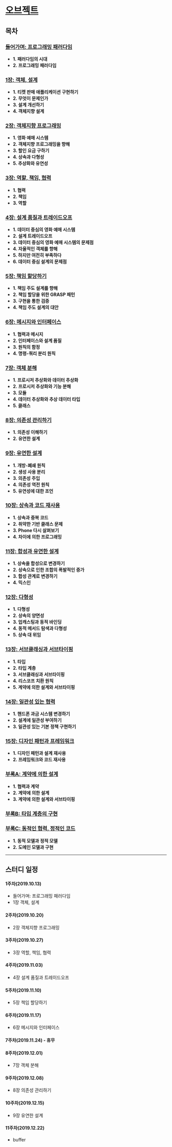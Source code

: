 # [오브젝트](http://www.kyobobook.co.kr/product/detailViewKor.laf?mallGb=KOR&ejkGb=KOR&linkClass=&barcode=9791158391409)

## 목차
### [들어가며: 프로그래밍 패러다임]()
- **1. 패러다임의 시대**
- **2. 프로그래밍 패러다임**

### [1장: 객체, 설계]()
- **1. 티켓 판매 애플리케이션 구현하기**
- **2. 무엇이 문제인가**
- **3. 설계 개선하기**
- **4. 객체지향 설계**

### [2장: 객체지향 프로그래밍]()
- **1. 영화 예매 시스템**
- **2. 객체지향 프로그래밍을 향해**
- **3. 할인 요금 구하기**
- **4. 상속과 다형성**
- **5. 추상화와 유연성**

### [3장: 역할, 책임, 협력]()
- **1. 협력**
- **2. 책임**
- **3. 역할**

### [4장: 설계 품질과 트레이드오프]()
- **1. 데이터 중심의 영화 예매 시스템**
- **2. 설계 트레이드오프**
- **3. 데이터 중심의 영화 예매 시스템의 문제점**
- **4. 자율적인 객체를 향해**
- **5. 하지만 여전히 부족하다**
- **6. 데이터 중심 설계의 문제점**

### [5장: 책임 할당하기]()
- **1. 책임 주도 설계를 향해**
- **2. 책임 할당을 위한 GRASP 패턴**
- **3. 구현을 통한 검증**
- **4. 책임 주도 설계의 대안**

### [6장: 메시지와 인터페이스]()
- **1. 협력과 메시지**
- **2. 인터페이스와 설계 품질**
- **3. 원칙의 함정**
- **4. 명령-쿼리 분리 원칙**

### [7장: 객체 분해]()
- **1. 프로시저 추상화와 데이터 추상화**
- **2. 프로시저 추상화와 기능 분해**
- **3. 모듈**
- **4. 데이터 추상화와 추상 데이터 타입**
- **5. 클래스**

### [8장: 의존성 관리하기]()
- **1. 의존성 이해하기**
- **2. 유연한 설계**

### [9장: 유연한 설계]()
- **1. 개방-폐쇄 원칙**
- **2. 생성 사용 분리**
- **3. 의존성 주입**
- **4. 의존성 역전 원칙**
- **5. 유연성에 대한 조언**

### [10장: 상속과 코드 재사용]()
- **1. 상속과 중복 코드**
- **2. 취약한 기반 클래스 문제**
- **3. Phone 다시 살펴보기**
- **4. 차이에 의한 프로그래밍**

### [11장: 합성과 유연한 설계]()
- **1. 상속을 합성으로 변경하기**
- **2. 상속으로 인한 조합의 폭발적인 증가**
- **3. 합성 관계로 변경하기**
- **4. 믹스인**

### [12장: 다형성]()
- **1. 다형성**
- **2. 상속의 양면성**
- **3. 업캐스팅과 동적 바인딩**
- **4. 동적 메서드 탐색과 다형성**
- **5. 상속 대 위임**

### [13장: 서브클래싱과 서브타이핑]()
- **1. 타입**
- **2. 타입 계층**
- **3. 서브클래싱과 서브타이핑**
- **4. 리스코프 치환 원칙**
- **5. 계약에 의한 설계와 서브타이핑**

### [14장: 일관성 있는 협력]()
- **1. 핸드폰 과금 시스템 변경하기**
- **2. 설계에 일관성 부여하기**
- **3. 일관성 있는 기본 정책 구현하기**

### [15장: 디자인 패턴과 프레임워크]()
- **1. 디자인 패턴과 설계 재사용**
- **2. 프레임워크와 코드 재사용**

### [부록A: 계약에 의한 설계]()
- **1. 협력과 계약**
- **2. 계약에 의한 설계**
- **3. 계약에 의한 설계와 서브타이핑**

### [부록B: 타입 계층의 구현]()

### [부록C: 동적인 협력, 정적인 코드]()
- **1. 동적 모델과 정적 모델**
- **2. 도메인 모델과 구현**

---

## 스터디 일정
#### 1주차(2019.10.13)
- 들어가며: 프로그래밍 패러다임
- 1장 객체, 설계

#### 2주차(2019.10.20)
- 2장 객체지향 프로그래밍

#### 3주차(2019.10.27)
- 3장 역할, 책임, 협력

#### 4주차(2019.11.03)
- 4장 설계 품질과 트레이드오프

#### 5주차(2019.11.10)
- 5장 책임 할당하기

#### 6주차(2019.11.17)
- 6장 메시지와 인터페이스

#### 7주차(2019.11.24) - 휴무

#### 8주차(2019.12.01)
- 7장 객체 분해

#### 9주차(2019.12.08)
- 8장 의존성 관리하기

#### 10주차(2019.12.15)
- 9장 유연한 설계

#### 11주차(2019.12.22)
- buffer